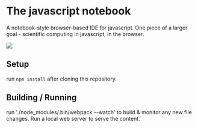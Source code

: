 # The javascript notebook

A notebook-style browser-based IDE for javascript. One piece of a larger goal - scientific computing in javascript, in the browser.

![](https://media.giphy.com/media/3ov9jNSI7tuq5tELfO/giphy.gif)

## Setup

run `npm install` after cloning this repository.

## Building / Running

run './node_modules/.bin/webpack --watch' to build & monitor any new file changes. Run a local web server to serve the content.